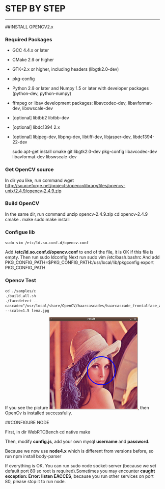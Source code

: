 # STEP BY STEP
***

##INSTALL OPENCV2.x

### Required Packages
* GCC 4.4.x or later
* CMake 2.6 or higher
* GTK+2.x or higher, including headers (libgtk2.0-dev)
* pkg-config
* Python 2.6 or later and Numpy 1.5 or later with developer packages (python-dev, python-numpy)
* ffmpeg or libav development packages: libavcodec-dev, libavformat-dev, libswscale-dev
* [optional] libtbb2 libtbb-dev
* [optional] libdc1394 2.x
* [optional] libjpeg-dev, libpng-dev, libtiff-dev, libjasper-dev, libdc1394-22-dev

	sudo apt-get install cmake git libgtk2.0-dev pkg-config libavcodec-dev libavformat-dev libswscale-dev

### Get OpenCV source
In dir you like, run command 
	wget http://sourceforge.net/projects/opencvlibrary/files/opencv-unix/2.4.9/opencv-2.4.9.zip

### Build OpenCV
In the same dir, run command
	unzip opencv-2.4.9.zip
	cd opencv-2.4.9
	cmake .
	make
	sudo make install

### Configue lib
	sudo vim /etc/ld.so.conf.d/opencv.conf          
Add **/etc/ld.so.conf.d/opencv.conf** to end of the file, it is OK if this file is empty.
Then run
	sudo ldconfig
Next run
	sudo vim /etc/bash.bashrc 
And add
	PKG_CONFIG_PATH=$PKG_CONFIG_PATH:/usr/local/lib/pkgconfig
	export PKG_CONFIG_PATH

### Opencv Test
	cd ./samples/c
	./build_all.sh
	./facedetect --cascade="/usr/local/share/OpenCV/haarcascades/haarcascade_frontalface_alt.xml" --scale=1.5 lena.jpg
If you see the picture ![pic](./opencv.png), then OpenCv is installed successfully.


##CONFIGURE NODE

First, in dir WebRTCBench
	cd native
	make

Then, modify **config.js**, add your own mysql **username** and **password**.

Because we now use **node4.x** which is different from versions before, so run 
	npm install body-parser

If everything is OK. You can run 
	sudo node socket-server
(because we set default port 80 so root is required).Sometimes you may encounter **caught exception: Error: listen EACCES**, because you run other services on port 80, please stop it to run node.
